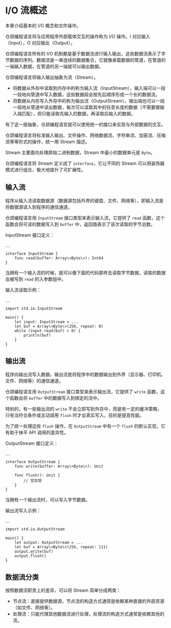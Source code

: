 
# I/O 流概述

本章介绍基本的 I/O 概念和文件操作。

仓颉编程语言将与应用程序外部载体交互的操作称为 I/O 操作。I 对应输入（Input），O 对应输出（Output）。

仓颉编程语言所有的 I/O 机制都是基于数据流进行输入输出，这些数据流表示了字节数据的序列。数据流是一串连续的数据集合，它就像承载数据的管道，在管道的一端输入数据，在管道的另一端就可以输出数据。

仓颉编程语言将输入输出抽象为流（Stream）。

  * 将数据从外存中读取到内存中的称为输入流（InputStream），输入端可以一段一段地向管道中写入数据，这些数据段会按先后顺序形成一个长的数据流。
  * 将数据从内存写入外存中的称为输出流（OutputStream），输出端也可以一段一段地从管道中读出数据，每次可以读取其中的任意长度的数据（不需要跟输入端匹配），但只能读取先输入的数据，再读取后输入的数据。

有了这一层抽象，仓颉编程语言就可以使用统一的接口来实现与外部数据的交互。

仓颉编程语言将标准输入输出、文件操作、网络数据流、字符串流、加密流、压缩流等等形式的操作，统一用 Stream 描述。

Stream 主要面向处理原始二进制数据，Stream 中最小的数据单元是 `Byte`。

仓颉编程语言将 Stream 定义成了 `interface`，它让不同的 Stream 可以用装饰器模式进行组合，极大地提升了可扩展性。

## 输入流

程序从输入流读取数据源（数据源包括外界的键盘、文件、网络等），即输入流是将数据源读入到程序的通信通道。

仓颉编程语言用 `InputStream` 接口类型来表示输入流，它提供了 `read` 函数，这个函数会将可读的数据写入到 `buffer` 中，返回值表示了该次读取的字节总数。

InputStream 接口定义：
    
    __
    
    interface InputStream {
        func read(buffer: Array\<Byte\>): Int64
    }
    
当拥有一个输入流的时候，就可以像下面的代码那样去读取字节数据，读取的数据会被写到 `read` 的入参数组中。

输入流读取示例：
    
    __
    
    import std.io.InputStream
    
    main() {
        let input: InputStream = ...
        let buf = Array\<Byte\>(256, repeat: 0)
        while (input.read(buf) > 0) {
            println(buf)
        }
    }
    
## 输出流

程序向输出流写入数据。输出流是将程序中的数据输出到外界（显示器、打印机、文件、网络等）的通信通道。

仓颉编程语言用 `OutputStream` 接口类型来表示输出流，它提供了 `write` 函数，这个函数会将 `buffer` 中的数据写入到绑定的流中。

特别的，有一些输出流的 `write` 不会立即写到外存中，而是有一定的缓冲策略，只有当符合条件或主动调用 `flush` 时才会真实写入，目的是提高性能。

为了统一处理这些 `flush` 操作，在 `OutputStream` 中有一个 `flush` 的默认实现，它有助于抹平 API 调用的差异性。

OutputStream 接口定义：
    
    __
    
    interface OutputStream {
        func write(buffer: Array\<Byte\>): Unit
    
        func flush(): Unit {
            // 空实现
        }
    }
    
当拥有一个输出流时，可以写入字节数据。

输出流写入示例：
    
    __
    
    import std.io.OutputStream
    
    main() {
        let output: OutputStream = ...
        let buf = Array\<Byte\>(256, repeat: 111)
        output.write(buf)
        output.flush()
    }
    
## 数据流分类

按照数据流职责上的差异，可以将 Stream 简单分成两类：

  * 节点流：直接提供数据源，节点流的构造方式通常是依赖某种直接的外部资源（如文件、网络等）。
  * 处理流：只能代理其他数据流进行处理，处理流的构造方式通常是依赖其他的流。